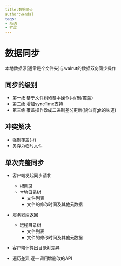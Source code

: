 ```yaml
---
title:数据同步
author:wendal
tags:
- 系统
- 扩展
---
```


# 数据同步

本地数据源(通常是个文件夹)与walnut的数据双向同步操作

## 同步的级别

* 第一级 基于文件树的基本操作(增/删/覆盖)
* 第二级 增加syncTime支持
* 第三级 覆盖操作改成二进制差分更新(貌似有git的味道)

## 冲突解决

* 强制覆盖(-f)
* 另存为临时文件

## 单次完整同步

* 客户端发起同步请求
	* 根目录
	* 本地目录树
		* 文件列表
		* 文件的修改时间及其他元数据
* 服务器端返回
	* 远程目录树
		* 文件列表
		* 文件的修改时间及其他元数据
		
* 客户端计算出目录树差异
* 遍历差异,逐一调用增删改的API


